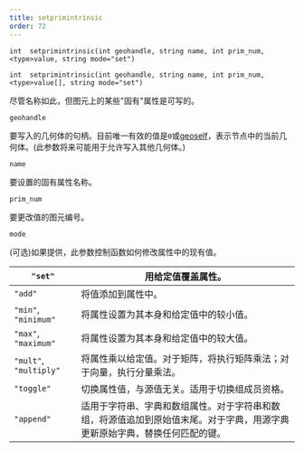 ```yaml
---
title: setprimintrinsic
order: 72
---
```


`int  setprimintrinsic(int geohandle, string name, int prim_num, <type>value, string mode="set")`

`int  setprimintrinsic(int geohandle, string name, int prim_num, <type>value[], string mode="set")`

尽管名称如此，但图元上的某些"固有"属性是可写的。

`geohandle`

要写入的几何体的句柄。目前唯一有效的值是`0`或[geoself](../geometry/geoself "返回当前几何体的句柄")，表示节点中的当前几何体。(此参数将来可能用于允许写入其他几何体。)

`name`

要设置的固有属性名称。

`prim_num`

要更改值的图元编号。

`mode`

(可选)如果提供，此参数控制函数如何修改属性中的现有值。

| `"set"` | 用给定值覆盖属性。 |
| --- | --- |
| `"add"` | 将值添加到属性中。 |
| `"min"`, `"minimum"` | 将属性设置为其本身和给定值中的较小值。 |
| `"max"`, `"maximum"` | 将属性设置为其本身和给定值中的较大值。 |
| `"mult"`, `"multiply"` | 将属性乘以给定值。对于矩阵，将执行矩阵乘法；对于向量，执行分量乘法。 |
| `"toggle"` | 切换属性值，与源值无关。适用于切换组成员资格。 |
| `"append"` | 适用于字符串、字典和数组属性。对于字符串和数组，将源值追加到原始值末尾。对于字典，用源字典更新原始字典，替换任何匹配的键。 |
